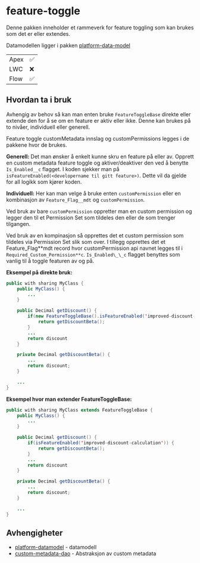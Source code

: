 # feature-toggle

Denne pakken inneholder et rammeverk for feature toggling som kan brukes som det er eller extendes.

Datamodellen ligger i pakken [platform-data-model](src/platform-data-model/README.md)

|      |     |
| ---- | --- |
| Apex | ✅  |
| LWC  | ❌  |
| Flow | ✅  |

## Hvordan ta i bruk

Avhengig av behov så kan man enten bruke `FeatureToggleBase` direkte eller extende den for å se om en feature er aktiv eller ikke.
Denne kan brukes på to nivåer, individuell eller generell.

Feature toggle customMetadata innslag og customPermissions legges i de pakkene hvor de brukes.

**Generell:**
Det man ønsker å enkelt kunne skru en feature på eller av. Opprett en custom metadata feature toggle og aktiver/deaktiver den ved å benytte `Is_Enabled__c` flagget.
I koden sjekker man på `isFeatureEnabled(<developername til gitt feature>)`. Dette vil da gjelde for all logikk som kjører koden.

**Individuell:**
Her kan man velge å bruke enten `customPermission` eller en kombinasjon av `Feature_Flag__mdt` og `customPermission`.

Ved bruk av bare `customPermission` oppretter man en custom permission og legger den til et Permission Set som tildeles den eller de som trenger tilgangen.

Ved bruk av en kompinasjon så opprettes det et custom permission som tildeles via Permission Set slik som over. I tillegg opprettes det et Feature_Flag**mdt record hvor customPermission api navnet legges til i `Required_Custom_Permission**c`. `Is_Enabled\_\_c` flagget benyttes som vanlig til å toggle featuren av og på.

**Eksempel på direkte bruk:**

```java
public with sharing MyClass {
    public MyClass() {
        ...
    }

    public Decimal getDiscount() {
        if(new FeatureToggleBase().isFeatureEnabled('improved-discount-calculation')) {
            return getDiscountBeta();
        }
        ...
        return discount
    }

    private Decimal getDiscountBeta() {
        ...
        return discount;
    }

    ...
}
```

**Eksempel hvor man extender FeatureToggleBase:**

```java
public with sharing MyClass extends FeatureToggleBase {
    public MyClass() {
        ...
    }

    public Decimal getDiscount() {
        if(isFeatureEnabled('improved-discount-calculation')) {
            return getDiscountBeta();
        }
        ...
        return discount
    }

    private Decimal getDiscountBeta() {
        ...
        return discount;
    }

    ...
}
```

## Avhengigheter

- [platform-datamodel](src/platform-data-model/feature-flag-custom-metadata) - datamodell
- [custom-metadata-dao](src/platform-utility/custom-metadata-dao) - Abstraksjon av custom metadata
